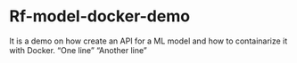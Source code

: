 # Rf-model-docker-demo
It is a demo on how create an API for a ML model and how to containarize it with Docker.
“One line”
“Another line”

